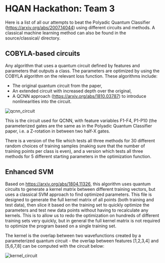 # HQAN Hackathon: Team 3

Here is a list of all our attempts to beat the Polyadic Quantum Classifier (https://arxiv.org/abs/2007.14044) using different circuits and methods. A classical machine learning method can also be found in the source/classical/ directory.

## COBYLA-based circuits
Any algorithm that uses a quantum circuit defined by features and parameters that outputs a class. The parameters are optimized by using the COBYLA algorithm on the relevant loss function. These algorithms include: 
- The original quantum circuit from the paper,
- An extended circuit with increased depth over the original,
- A QCNN approach (https://arxiv.org/abs/1810.03787) to introduce nonlinearities into the circuit.

![qcnn_circuit](https://user-images.githubusercontent.com/49004387/177736899-82d6f91b-0b5d-459b-9a5a-095b7a4751c0.png)

This is the circuit used for QCNN, with feature variables F1-F4, P1-P10 (the parameterized gates are the same as in the Polyadic Quantum Classifier paper, i.e. a Z-rotation in between two half-X gates.

There is a version of the file which tests all three methods for 30 different random choices of training samples (making sure that the number of training points per class is even), and a version which tests all three methods for 5 different starting parameters in the optimization function. 

## Enhanced SVM
Based on https://arxiv.org/abs/1804.11326, this algorithm uses quantum circuits to generate a kernel matrix between different training vectors, but uses a classical SVM approach to find optimized parameters. This file is designed to generate the full kernel matrix of all points (both training and test data), then slice it based on the training set to quickly optimize the parameters and test new data points without having to recalculate any kernels. This is to allow us to redo the optimization on hundreds of different training sets very quickly, but in general the full kernel matrix is not required to optimize the program based on a single training set.

The kernel is the overlap between two wavefunctions created by a parameterized quantum circuit - the overlap between features [1,2,3,4] and [5,6,7,8] can be computed with the circuit below:

![kernel_circuit](https://user-images.githubusercontent.com/49004387/177737063-ad9e8688-ae01-488a-9611-67ae2c7d7c97.png)
